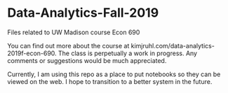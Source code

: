 # Data-Analytics-Fall-2019

Files related to UW Madison course Econ 690

You can find out more about the course at kimjruhl.com/data-analytics-2019f-econ-690. The class is perpetually a work in progress. Any comments or suggestions would be much appreciated.

Currently, I am using this repo as a place to put notebooks so they can be viewed on the web. I hope to transition to a better system in the future.
